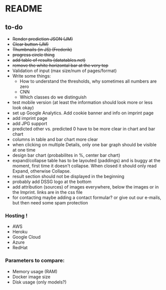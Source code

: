 # README


## to-do

- ~~Render prediction JSON (JM)~~
- ~~Clear button (JM)~~ 
- ~~Thumbnails (in JS) (Frederik)~~
- ~~progress circle thing~~
- ~~add table of results (datatables.net)~~
- ~~remove the white horizontal bar at the very top~~
- Validation of input (max size/num of pages/format)
- Write some things:
    - How to understand the thresholds, why sometimes all numbers are zero
    - CNN
    - Which classes do we distinguish
- test mobile version (at least the information should look more or less look okay)
- set up Google Analytics. Add cookie banner and info on imprint page
- add imprint page
- add JPG support
- predicted other vs. predicted 0 have to be more clear in chart and bar chart
- columns in table and bar chart more clear
- when clicking on multiple Details, only one bar graph should be visible at one time
- design bar chart (probabilites in %, center bar chart)
- expand/collapse table has to be layouted (paddings) and is buggy at the moment, first time it doesn't collapse. When closed it should only read Expand, otherwise Collapse.
- result section should not be displayed in the beginning
- probably add DSSG logo at the bottom
- add attribution (sources) of images everywhere, below the images or in the Imprint. links are in the css file
- for contacting maybe adding a contact formular? or give out our e-mails, but then need some spam protection

### Hosting !
- AWS
- Heroku
- Google Cloud
- Azure
- RedHat

### Parameters to compare:
- Memory usage (RAM)
- Docker image size
- Disk usage (only models?)

